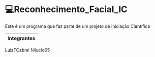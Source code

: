 #  💻Reconhecimento_Facial_IC

Este é um programa que faz parte de um projeto de Iniciação Científica 

Integrantes |
--- |
LuizFCabral
Nilucio65
